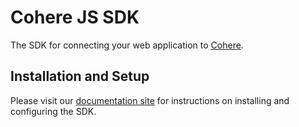 # Cohere JS SDK

The SDK for connecting your web application to [Cohere](https://cohere.so).

## Installation and Setup

Please visit our [documentation site](https://docs.cohere.so/#/) for instructions on installing and configuring the SDK.
